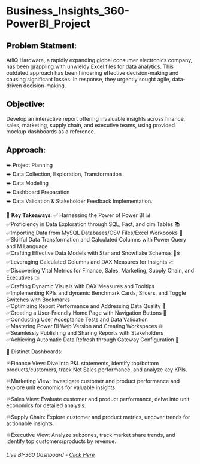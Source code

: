 # Business_Insights_360-PowerBI_Project

## 𝐏𝐫𝐨𝐛𝐥𝐞𝐦 𝐒𝐭𝐚𝐭𝐦𝐞𝐧𝐭:
AtliQ Hardware, a rapidly expanding global consumer electronics company, has been grappling with unwieldy Excel files for data analytics. This outdated approach has been hindering effective decision-making and causing significant losses. In response, they urgently sought agile, data-driven decision-making.

## 𝐎𝐛𝐣𝐞𝐜𝐭𝐢𝐯𝐞:
Develop an interactive report offering invaluable insights across finance, sales, marketing, supply chain, and executive teams, using provided mockup dashboards as a reference.

## 𝐀𝐩𝐩𝐫𝐨𝐚𝐜𝐡:
➡️ Project Planning    
➡️ Data Collection, Exploration, Transformation   
➡️ Data Modeling    
➡️ Dashboard Preparation  
➡️ Data Validation & Stakeholder Feedback Implementation.  

🔑 𝐊𝐞𝐲 𝐓𝐚𝐤𝐞𝐚𝐰𝐚𝐲𝐬:
✅ Harnessing the Power of Power BI 📊  
✅Proficiency in Data Exploration through SQL, Fact, and dim Tables 📚  
✅Importing Data from MySQL Databases/CSV Files/Excel Workbooks 📂  
✅Skillful Data Transformation and Calculated Columns with Power Query and M Language  
✅Crafting Effective Data Models with Star and Snowflake Schemas 🌟❄️  
✅Leveraging Calculated Columns and DAX Measures for Insights 📈  
✅Discovering Vital Metrics for Finance, Sales, Marketing, Supply Chain, and Executives 📉  
✅Crafting Dynamic Visuals with DAX Measures and Tooltips  
✅Implementing KPIs and dynamic Benchmark Cards, Slicers, and Toggle Switches with Bookmarks  
✅Optimizing Report Performance and Addressing Data Quality 🚀  
✅Creating a User-Friendly Home Page with Navigation Buttons 🔗  
✅Conducting User Acceptance Tests and Data Validation  
✅Mastering Power BI Web Version and Creating Workspaces 🌐  
✅Seamlessly Publishing and Sharing Reports with Stakeholders  
✅Achieving Automatic Data Refresh through Gateway Configuration 🔄  


💼 Distinct Dashboards: 
 
♾️Finance View: Dive into P&L statements, identify top/bottom products/customers, track Net Sales performance, and analyze key KPIs. 
 
♾️Marketing View: Investigate customer and product performance and explore unit economics for valuable insights. 
 
♾️Sales View: Evaluate customer and product performance, delve into unit economics for detailed analysis. 
 
♾️Supply Chain: Explore customer and product metrics, uncover trends for actionable insights. 
 
♾️Executive View: Analyze subzones, track market share trends, and identify top customers/products by revenue. 

###### Live BI-360 Dashboard - [Click Here](https://app.powerbi.com/view?r=eyJrIjoiYzZhYWJhZjctOTI4Yy00OTlhLWEzZTgtMTE2MzQwY2Y0NjVmIiwidCI6ImM2ZTU0OWIzLTVmNDUtNDAzMi1hYWU5LWQ0MjQ0ZGM1YjJjNCJ9)

